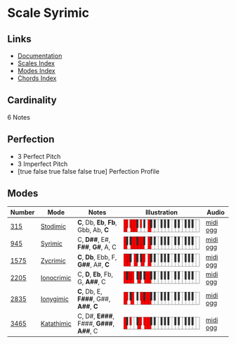 # Scale Syrimic

## Links

- [Documentation](index.md)
- [Scales Index](Scales.md)
- [Modes Index](Modes.md)
- [Chords Index](Chords.md)

## Cardinality

6 Notes

## Perfection

- 3 Perfect Pitch
- 3 Imperfect Pitch
- [true false true false false true] Perfection Profile

## Modes

| Number | Mode | Notes | Illustration | Audio |
|--------|------|-------|--------------|-------|
| [315](https://ianring.com/musictheory/scales/315) | [Stodimic](ModeStodimic.md) | **C**, Db, **Eb**, **Fb**, Gbb, Ab, **C** | ![CNaturalStodimic](ModeCNaturalStodimic.png) | [midi](ModeCNaturalStodimic.mid) [ogg](ModeCNaturalStodimic.ogg) | 
| [945](https://ianring.com/musictheory/scales/945) | [Syrimic](ModeSyrimic.md) | C, **D##**, E#, **F##**, **G#**, A, C | ![CNaturalSyrimic](ModeCNaturalSyrimic.png) | [midi](ModeCNaturalSyrimic.mid) [ogg](ModeCNaturalSyrimic.ogg) | 
| [1575](https://ianring.com/musictheory/scales/1575) | [Zycrimic](ModeZycrimic.md) | **C**, **Db**, Ebb, F, **G##**, A#, **C** | ![CNaturalZycrimic](ModeCNaturalZycrimic.png) | [midi](ModeCNaturalZycrimic.mid) [ogg](ModeCNaturalZycrimic.ogg) | 
| [2205](https://ianring.com/musictheory/scales/2205) | [Ionocrimic](ModeIonocrimic.md) | C, **D**, **Eb**, Fb, G, **A##**, C | ![CNaturalIonocrimic](ModeCNaturalIonocrimic.png) | [midi](ModeCNaturalIonocrimic.mid) [ogg](ModeCNaturalIonocrimic.ogg) | 
| [2835](https://ianring.com/musictheory/scales/2835) | [Ionygimic](ModeIonygimic.md) | **C**, Db, E, **F###**, G##, **A##**, **C** | ![CNaturalIonygimic](ModeCNaturalIonygimic.png) | [midi](ModeCNaturalIonygimic.mid) [ogg](ModeCNaturalIonygimic.ogg) | 
| [3465](https://ianring.com/musictheory/scales/3465) | [Katathimic](ModeKatathimic.md) | C, D#, **E###**, F###, **G###**, **A##**, C | ![CNaturalKatathimic](ModeCNaturalKatathimic.png) | [midi](ModeCNaturalKatathimic.mid) [ogg](ModeCNaturalKatathimic.ogg) | 
